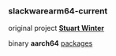 ### slackwarearm64-current ###

original project **[Stuart Winter](http://slackware.uk/slackwarearm/slackwarearm-current)**

binary **aarch64** [packages](http://dl.fail.pp.ua/slackware/slackwarearm64-current)